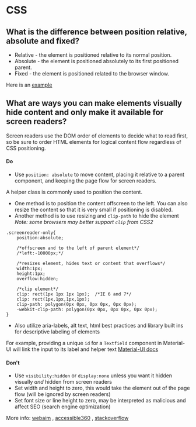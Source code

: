 # CSS

## What is the difference between position relative, absolute and fixed?

- Relative - the element is positioned relative to its normal position.
- Absolute - the element is positioned absolutely to its first positioned parent.
- Fixed - the element is positioned related to the browser window.

Here is an [example](https://codepen.io/bonnieli/pen/OJMRYxG)

## What are ways you can make elements visually hide content and only make it available for screen readers?

Screen readers use the DOM order of elements to decide what to read first, so be sure to order HTML elements for logical content flow regardless of CSS positioning.

#### Do

- Use `position: absolute` to move content, placing it relative to a parent component, and keeping the page flow for screen readers.

A helper class is commonly used to position the content.
- One method is to position the content offscreen to the left. You can also resize the content so that it is very small if positioning is disabled.
- Another method is to use resizing and `clip-path` to hide the element
*Note: some browsers may better support `clip` from CSS2*

```
.screenreader-only{
    position:absolute;

    /*offscreen and to the left of parent element*/
    /*left:-10000px;*/

    /*resizes element, hides text or content that overflows*/
    width:1px;
    height:1px;
    overflow:hidden;

    /*clip element*/
    clip: rect(1px 1px 1px 1px);  /*IE 6 and 7*/
    clip: rect(1px,1px,1px,1px);
    clip-path: polygon(0px 0px, 0px 0px, 0px 0px);
    -webkit-clip-path: polygon(0px 0px, 0px 0px, 0px 0px);
}
```

- Also utilize aria-labels, alt text, html best practices and library built ins for descriptive labeling of elements

For example, providing a unique `id` for a `Textfield` component in Material-UI will link the input to its label and helper text [Material-UI docs](https://material-ui.com/components/text-fields/#accessibility)

#### Don't

- Use `visibility:hidden` or `display:none` unless you want it hidden visually *and* hidden from screen readers
- Set width and height to zero, this would take the element out of the page flow (will be ignored by screen readers)
- Set font size or line height to zero, may be interpreted as malicious and affect SEO (search engine optimization)

More info: [webaim](https://webaim.org/techniques/css/invisiblecontent/) , [accessible360](https://accessible360.com/accessible360-blog/use-aria-label-screen-reader-text/) , [stackoverflow](https://stackoverflow.com/questions/26032089/in-html-how-can-i-have-text-that-is-only-accessible-for-screen-readers-i-e-fo)
